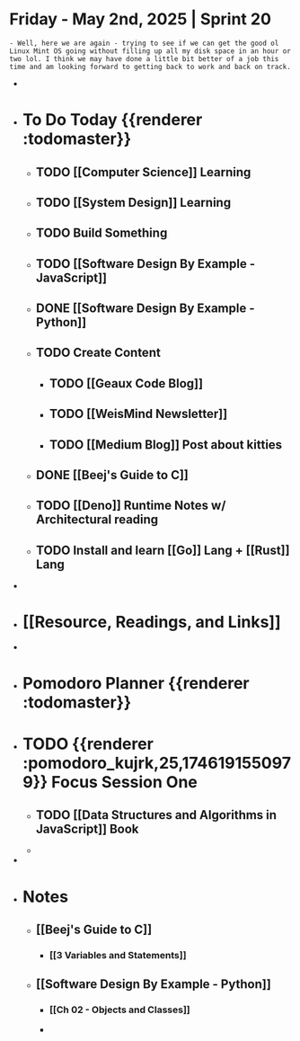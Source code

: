 # Friday - May 2nd, 2025 | Sprint 20
	- Well, here we are again - trying to see if we can get the good ol Linux Mint OS going without filling up all my disk space in an hour or two lol. I think we may have done a little bit better of a job this time and am looking forward to getting back to work and back on track.
-
- # To Do Today {{renderer :todomaster}}
	- ## TODO [[Computer Science]] Learning
	- ## TODO [[System Design]] Learning
	- ## TODO Build Something
	- ## TODO [[Software Design By Example - JavaScript]]
	- ## DONE [[Software Design By Example - Python]]
	- ## TODO Create Content
		- ## TODO [[Geaux Code Blog]]
		- ## TODO [[WeisMind Newsletter]]
		- ## TODO [[Medium Blog]] Post about kitties
	- ## DONE [[Beej's Guide to C]]
	- ## TODO [[Deno]] Runtime Notes w/ Architectural reading
	- ## TODO Install and learn [[Go]] Lang + [[Rust]] Lang
-
- # [[Resource, Readings, and Links]]
-
- # Pomodoro Planner {{renderer :todomaster}}
- # TODO {{renderer :pomodoro_kujrk,25,1746191550979}} Focus Session One
	- ## TODO [[Data Structures and Algorithms in JavaScript]] Book
	-
-
- # Notes
	- ## [[Beej's Guide to C]]
		- ### [[3 Variables and Statements]]
	- ## [[Software Design By Example - Python]]
		- ### [[Ch 02 - Objects and Classes]]
		-